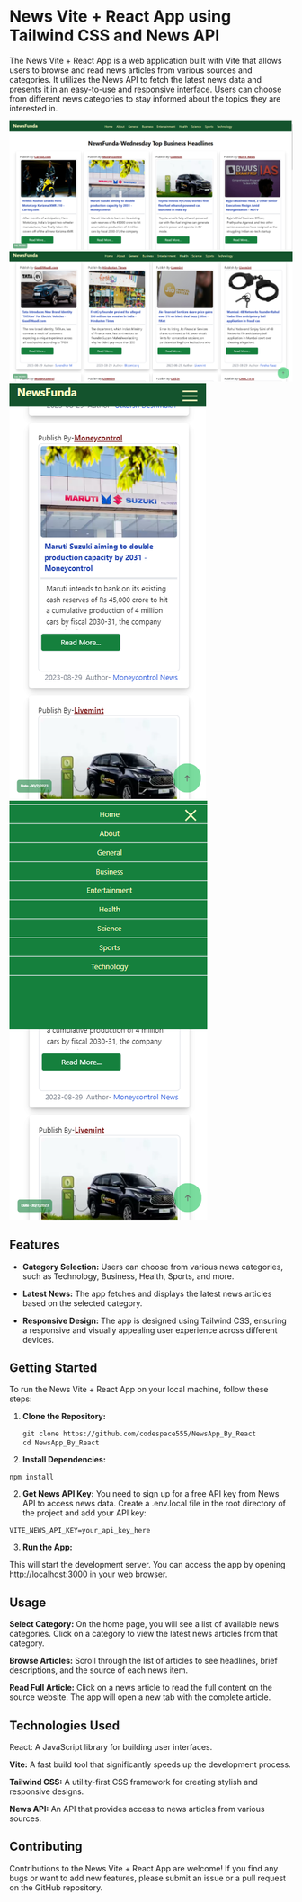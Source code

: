 # News Vite + React App using Tailwind CSS and News API

The News Vite + React App is a web application built with Vite that allows users to browse and read news articles from various sources and categories. It utilizes the News API to fetch the latest news data and presents it in an easy-to-use and responsive interface. Users can choose from different news categories to stay informed about the topics they are interested in.

![News Vite + React App Screenshot](https://github.com/codespace555/NewsApp_By_React/blob/main/public/Screenshot%202023-08-30%20164333.png)
![News Vite + React App Screenshot](https://github.com/codespace555/NewsApp_By_React/blob/main/public/Screenshot%202023-08-30%20164354.png)
![News Vite + React App Screenshot](https://github.com/codespace555/NewsApp_By_React/blob/main/public/Screenshot%202023-08-30%20164504.png)
![News Vite + React App Screenshot](https://github.com/codespace555/NewsApp_By_React/blob/main/public/Screenshot%202023-08-30%20164522.png)

## Features

- **Category Selection:** Users can choose from various news categories, such as Technology, Business, Health, Sports, and more.

- **Latest News:** The app fetches and displays the latest news articles based on the selected category.

- **Responsive Design:** The app is designed using Tailwind CSS, ensuring a responsive and visually appealing user experience across different devices.

## Getting Started

To run the News Vite + React App on your local machine, follow these steps:

1. **Clone the Repository:**
   ```
   git clone https://github.com/codespace555/NewsApp_By_React
   cd NewsApp_By_React
2. **Install Dependencies:**
  ```
  npm install
```
2. **Get News API Key:**
   You need to sign up for a free API key from News API to access news data. Create a .env.local file in the root directory of the project and add your API key:
  ```
 VITE_NEWS_API_KEY=your_api_key_here
```
3. **Run the App:**

This will start the development server. You can access the app by opening http://localhost:3000 in your web browser.


## Usage
**Select Category:** On the home page, you will see a list of available news categories. Click on a category to view the latest news articles from that category.

**Browse Articles:** Scroll through the list of articles to see headlines, brief descriptions, and the source of each news item.

**Read Full Article:** Click on a news article to read the full content on the source website. The app will open a new tab with the complete article.

## Technologies Used
React: A JavaScript library for building user interfaces.

**Vite:** A fast build tool that significantly speeds up the development process.

**Tailwind CSS:** A utility-first CSS framework for creating stylish and responsive designs.

**News API:** An API that provides access to news articles from various sources.

## Contributing
Contributions to the News Vite + React App are welcome! If you find any bugs or want to add new features, please submit an issue or a pull request on the GitHub repository.
